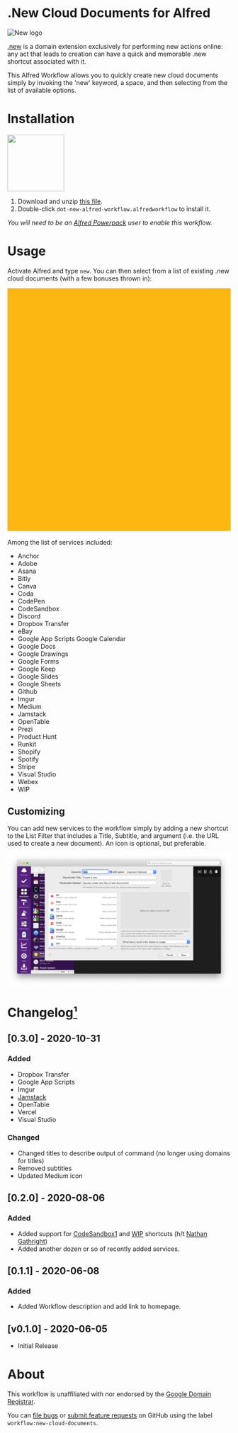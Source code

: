 # .New Cloud Documents for Alfred

<img src="../../assets/icon-new.png" alt="New logo" width="128" height="128">

[.new](https://whats.new/) is a domain extension exclusively for performing new actions online: any act that leads to creation can have a quick and memorable .new shortcut associated with it.

This Alfred Workflow allows you to quickly create new cloud documents simply by invoking the 'new' keyword, a space, and then selecting from the list of available options.


# Installation

<a href="https://github.com/chrismessina/alfred-app/raw/master/workflows/new-cloud-documents/dot-new-alfred-workflow.alfredworkflow"><img src="../../assets/icon-workflow.png" alt="" width="128" height="128" align="center" alt="Alfred Workflow File Icon"></a>

1. Download and unzip [this file](https://github.com/chrismessina/alfred-app/raw/master/workflows/new-cloud-documents/dot-new-alfred-workflow.alfredworkflow).
2. Double-click `dot-new-alfred-workflow.alfredworkflow` to install it.

_You will need to be an [Alfred Powerpack](https://www.alfredapp.com/powerpack/) user to enable this workflow._


# Usage

Activate Alfred and type `new`. You can then select from a list of existing .new cloud documents (with a few bonuses thrown in):

![The list of new cloud documents that you can create](./assets/preview-animated.gif)

Among the list of services included:

* Anchor
* Adobe
* Asana
* Bitly
* Canva
* Coda
* CodePen
* CodeSandbox
* Discord
* Dropbox Transfer
* eBay
* Google App Scripts
  Google Calendar
* Google Docs
* Google Drawings
* Google Forms
* Google Keep
* Google Slides
* Google Sheets
* Github
* Imgur
* Medium
* Jamstack
* OpenTable
* Prezi
* Product Hunt
* Runkit
* Shopify
* Spotify
* Stripe
* Visual Studio
* Webex
* WIP

## Customizing

You can add new services to the workflow simply by adding a new shortcut to the List Filter that includes a Title, Subtitle, and argument (i.e. the URL used to create a new document). An icon is optional, but preferable.


[![Workflow UI](./assets/workflow-ui.png)](./assets/workflow-ui.png)


# Changelog[¹](https://keepachangelog.com/)

## [0.3.0] - 2020-10-31
### Added
- Dropbox Transfer
- Google App Scripts
- Imgur
- [Jamstack](https://jamstack.new/info/)
- OpenTable
- Vercel
- Visual Studio

### Changed
- Changed titles to describe output of command (no longer using domains for titles)
- Removed subtitles
- Updated Medium icon

## [0.2.0] - 2020-08-06

### Added
- Added support for [CodeSandbox](https://codesandbox.io/)[1](https://twitter.com/compuives/status/1291020566221205511?s=21) and [WIP](https://wip.chat/) shortcuts (h/t [Nathan Gathright](https://nathangathright.com/))
- Added another dozen or so of recently added services.

## [0.1.1] - 2020-06-08

### Added
- Added Workflow description and add link to homepage.

## [v0.1.0] - 2020-06-05
- Initial Release


# About

This workflow is unaffiliated with nor endorsed by the [Google Domain Registrar](https://www.registry.google/).

You can [file bugs](https://github.com/chrismessina/alfred-app/issues/new) or [submit feature requests](https://github.com/chrismessina/alfred-app/issues/new) on GitHub using the label `workflow:new-cloud-documents`.
